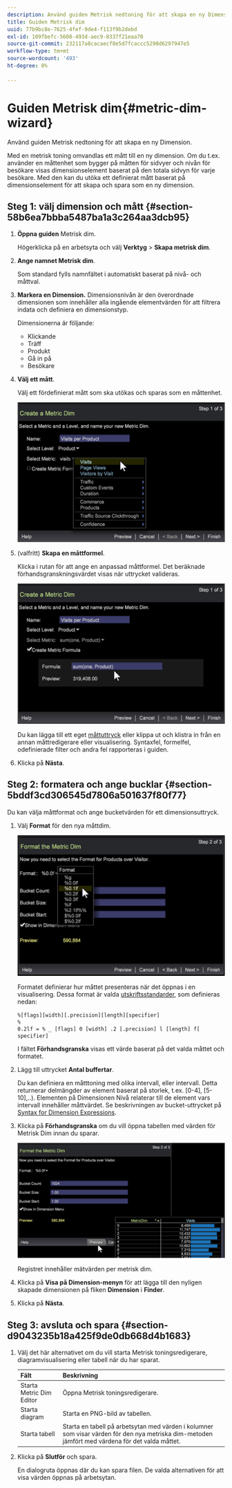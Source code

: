 ```yaml
---
description: Använd guiden Metrisk nedtoning för att skapa en ny Dimension.
title: Guiden Metrisk dim
uuid: 77b9bc8e-7625-4fef-9de4-f113f9b2debd
exl-id: 109fbefc-5608-493d-aec9-8337f21eaa70
source-git-commit: 232117a8cacaecf8e5d7fcaccc5290d6297947e5
workflow-type: tm+mt
source-wordcount: '493'
ht-degree: 0%

---
```


# Guiden Metrisk dim{#metric-dim-wizard}

Använd guiden Metrisk nedtoning för att skapa en ny Dimension.

Med en metrisk toning omvandlas ett mått till en ny dimension. Om du t.ex. använder en måttenhet som bygger på måtten för sidvyer och nivån för besökare visas dimensionselement baserat på den totala sidvyn för varje besökare. Med den kan du utöka ett definierat mått baserat på dimensionselement för att skapa och spara som en ny dimension.

## Steg 1: välj dimension och mått {#section-58b6ea7bbba5487ba1a3c264aa3dcb95}

1. **Öppna guiden** Metrisk dim.

   Högerklicka på en arbetsyta och välj **Verktyg** > **Skapa metrisk dim**.

1. **Ange namnet Metrisk dim**.

   Som standard fylls namnfältet i automatiskt baserat på nivå- och måttval.

1. **Markera en Dimension.** Dimensionsnivån är den överordnade dimensionen som innehåller alla ingående elementvärden för att filtrera indata och definiera en dimensionstyp.

   Dimensionerna är följande:

   * Klickande
   * Träff
   * Produkt
   * Gå in på
   * Besökare

1. **Välj ett mått**.

   Välj ett fördefinierat mått som ska utökas och sparas som en måttenhet.

   ![](assets/6_4_workstation_metricdim_metric.png)

1. (valfritt) **Skapa en måttformel**.

   Klicka i rutan för att ange en anpassad måttformel. Det beräknade förhandsgranskningsvärdet visas när uttrycket valideras.

   ![](assets/6_4_workstation_metricdim_create_metric.png)

   Du kan lägga till ett eget [måttuttryck](https://experienceleague.adobe.com/docs/data-workbench/using/client/qry-lang-syntx/c-syntx-mtrc-exp.html) eller klippa ut och klistra in från en annan måttredigerare eller visualisering. Syntaxfel, formelfel, odefinierade filter och andra fel rapporteras i guiden.

1. Klicka på **Nästa**.

## Steg 2: formatera och ange bucklar {#section-5bddf3cd306545d7806a501637f80f77}

Du kan välja måttformat och ange bucketvärden för ett dimensionsuttryck.

1. Välj **Format** för den nya måttdim.

   ![](assets/6_4_workstation_metricdim_format_metric.png)

   Formatet definierar hur måttet presenteras när det öppnas i en visualisering. Dessa format är valda [utskriftsstandarder](http://www.cplusplus.com/reference/cstdio/printf/), som definieras nedan:

   ```
   %[flags][width][.precision][length][specifier]
   %
   0.2lf = % _ [flags] 0 [width] .2 [.precision] l [length] f[ specifier]
   ```

   I fältet **Förhandsgranska** visas ett värde baserat på det valda måttet och formatet.

1. Lägg till uttrycket **Antal buffertar**.

   Du kan definiera en måtttoning med olika intervall, eller intervall. Detta returnerar delmängder av element baserat på storlek, t.ex. [0-4], [5-10],..). Elementen på Dimensionen Nivå relaterar till de element vars intervall innehåller måttvärdet. Se beskrivningen av bucket-uttrycket på [Syntax for Dimension Expressions](https://experienceleague.adobe.com/docs/data-workbench/using/client/qry-lang-syntx/c-syntx-dim-exp.html).

1. Klicka på **Förhandsgranska** om du vill öppna tabellen med värden för Metrisk Dim innan du sparar.

   ![](assets/6_4_workstation_metricdim_preview.png)

   Registret innehåller mätvärden per metrisk dim.

1. Klicka på **Visa på Dimension-menyn** för att lägga till den nyligen skapade dimensionen på fliken **Dimension** i **Finder**.
1. Klicka på **Nästa**.

## Steg 3: avsluta och spara {#section-d9043235b18a425f9de0db668d4b1683}

1. Välj det här alternativet om du vill starta Metrisk toningsredigerare, diagramvisualisering eller tabell när du har sparat.

   | Fält | Beskrivning |
   |---|---|
   | Starta Metric Dim Editor | Öppna Metrisk toningsredigerare. |
   | Starta diagram | Starta en PNG-bild av tabellen. |
   | Starta tabell | Starta en tabell på arbetsytan med värden i kolumner som visar värden för den nya metriska dim-metoden jämfört med värdena för det valda måttet. |

1. Klicka på **Slutför** och spara.

   En dialogruta öppnas där du kan spara filen. De valda alternativen för att visa värden öppnas på arbetsytan.
